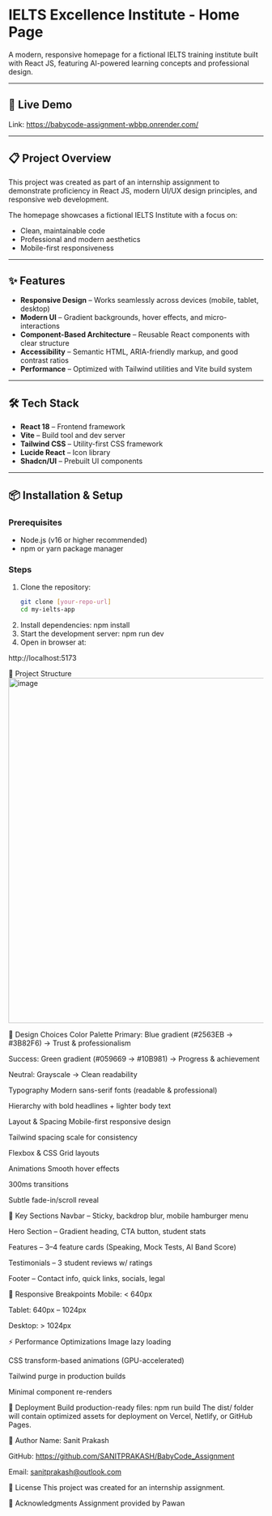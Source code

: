 # IELTS Excellence Institute - Home Page

A modern, responsive homepage for a fictional IELTS training institute built with React JS, featuring AI-powered learning concepts and professional design.

---

## 🚀 Live Demo
Link: https://babycode-assignment-wbbp.onrender.com/

---

## 📋 Project Overview

This project was created as part of an internship assignment to demonstrate proficiency in React JS, modern UI/UX design principles, and responsive web development.  

The homepage showcases a fictional IELTS Institute with a focus on:
- Clean, maintainable code
- Professional and modern aesthetics
- Mobile-first responsiveness

---

## ✨ Features

- **Responsive Design** – Works seamlessly across devices (mobile, tablet, desktop)  
- **Modern UI** – Gradient backgrounds, hover effects, and micro-interactions  
- **Component-Based Architecture** – Reusable React components with clear structure  
- **Accessibility** – Semantic HTML, ARIA-friendly markup, and good contrast ratios  
- **Performance** – Optimized with Tailwind utilities and Vite build system  

---

## 🛠️ Tech Stack

- **React 18** – Frontend framework  
- **Vite** – Build tool and dev server  
- **Tailwind CSS** – Utility-first CSS framework  
- **Lucide React** – Icon library  
- **Shadcn/UI** – Prebuilt UI components  

---

## 📦 Installation & Setup

### Prerequisites
- Node.js (v16 or higher recommended)  
- npm or yarn package manager  

### Steps

1. Clone the repository:
   ```bash
   git clone [your-repo-url]
   cd my-ielts-app
2. Install dependencies: npm install
3. Start the development server: npm run dev
4. Open in browser at:

http://localhost:5173


📁 Project Structure
<img width="1104" height="682" alt="image" src="https://github.com/user-attachments/assets/b5eecc92-5cee-4443-be90-7209b68cca8d" />



🎨 Design Choices
Color Palette
Primary: Blue gradient (#2563EB → #3B82F6) → Trust & professionalism

Success: Green gradient (#059669 → #10B981) → Progress & achievement

Neutral: Grayscale → Clean readability

Typography
Modern sans-serif fonts (readable & professional)

Hierarchy with bold headlines + lighter body text

Layout & Spacing
Mobile-first responsive design

Tailwind spacing scale for consistency

Flexbox & CSS Grid layouts

Animations
Smooth hover effects

300ms transitions

Subtle fade-in/scroll reveal

🎯 Key Sections
Navbar – Sticky, backdrop blur, mobile hamburger menu

Hero Section – Gradient heading, CTA button, student stats

Features – 3–4 feature cards (Speaking, Mock Tests, AI Band Score)

Testimonials – 3 student reviews w/ ratings

Footer – Contact info, quick links, socials, legal

📱 Responsive Breakpoints
Mobile: < 640px

Tablet: 640px – 1024px

Desktop: > 1024px

⚡ Performance Optimizations
Image lazy loading

CSS transform-based animations (GPU-accelerated)

Tailwind purge in production builds

Minimal component re-renders

🚢 Deployment
Build production-ready files:
npm run build
The dist/ folder will contain optimized assets for deployment on Vercel, Netlify, or GitHub Pages.

👤 Author
Name: Sanit Prakash

GitHub: https://github.com/SANITPRAKASH/BabyCode_Assignment

Email: sanitprakash@outlook.com

📄 License
This project was created for an internship assignment.

🙏 Acknowledgments
Assignment provided by Pawan

